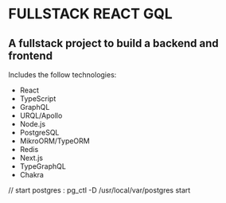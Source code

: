 # FULLSTACK REACT GQL

## A fullstack project to build a backend and frontend

Includes the follow technologies:

- React
- TypeScript
- GraphQL
- URQL/Apollo
- Node.js
- PostgreSQL
- MikroORM/TypeORM
- Redis
- Next.js
- TypeGraphQL
- Chakra

// start postgres : pg_ctl -D /usr/local/var/postgres start
